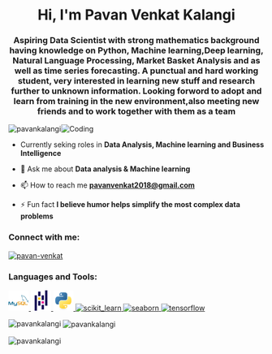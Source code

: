 
<h1 align="center">Hi, I'm Pavan Venkat Kalangi</h1>
<h3 align="center">Aspiring Data Scientist with strong mathematics background having knowledge on Python, Machine learning,Deep learning, Natural Language Processing, Market Basket Analysis and as well as time series forecasting. A punctual and hard working student, very interested in learning new stuff and research further to unknown information. Looking forword to adopt and learn from training in the new environment,also meeting new friends and to work together with them as a team</h3>
<img align="right" alt="Coding" width="400" src="https://camo.githubusercontent.com/35fea151d55537a0cc9db627c2c7348d8ca9d684598d9a4de83dc46e77e9a433/68747470733a2f2f3134393639353834372e76322e707265737361626c6563646e2e636f6d2f77702d636f6e74656e742f75706c6f6164732f323031392f30322f4469676974616c2d4d61726b6574696e672d57726974652d466f722d55732e676966">
<p align="left"> <img src="https://komarev.com/ghpvc/?username=pavankalangi&label=Profile%20views&color=0e75b6&style=flat" alt="pavankalangi" /> </p>

- Currently seking roles in **Data Analysis, Machine learning and Business Intelligence**

- 💬 Ask me about **Data analysis & Machine learning**

- 📫 How to reach me **pavanvenkat2018@gmail.com**

- ⚡ Fun fact **I believe humor helps simplify the most complex data problems**

<h3 align="left">Connect with me:</h3>
<p align="left">
<a href="https://linkedin.com/in/pavan-venkat" target="blank"><img align="center" src="https://raw.githubusercontent.com/rahuldkjain/github-profile-readme-generator/master/src/images/icons/Social/linked-in-alt.svg" alt="pavan-venkat" height="30" width="40" /></a>
</p>

<h3 align="left">Languages and Tools:</h3>
<p align="left"> <a href="https://www.mysql.com/" target="_blank" rel="noreferrer"> <img src="https://raw.githubusercontent.com/devicons/devicon/master/icons/mysql/mysql-original-wordmark.svg" alt="mysql" width="40" height="40"/> </a> <a href="https://pandas.pydata.org/" target="_blank" rel="noreferrer"> <img src="https://raw.githubusercontent.com/devicons/devicon/2ae2a900d2f041da66e950e4d48052658d850630/icons/pandas/pandas-original.svg" alt="pandas" width="40" height="40"/> </a> <a href="https://www.python.org" target="_blank" rel="noreferrer"> <img src="https://raw.githubusercontent.com/devicons/devicon/master/icons/python/python-original.svg" alt="python" width="40" height="40"/> </a> <a href="https://scikit-learn.org/" target="_blank" rel="noreferrer"> <img src="https://upload.wikimedia.org/wikipedia/commons/0/05/Scikit_learn_logo_small.svg" alt="scikit_learn" width="40" height="40"/> </a> <a href="https://seaborn.pydata.org/" target="_blank" rel="noreferrer"> <img src="https://seaborn.pydata.org/_images/logo-mark-lightbg.svg" alt="seaborn" width="40" height="40"/> </a> <a href="https://www.tensorflow.org" target="_blank" rel="noreferrer"> <img src="https://www.vectorlogo.zone/logos/tensorflow/tensorflow-icon.svg" alt="tensorflow" width="40" height="40"/> </a> </p>

<p><img align="left" src="https://github-readme-stats.vercel.app/api/top-langs?username=pavankalangi&show_icons=true&locale=en&layout=compact" alt="pavankalangi" /></p>

<p>&nbsp;<img align="center" src="https://github-readme-stats.vercel.app/api?username=pavankalangi&show_icons=true&locale=en" alt="pavankalangi" /></p>

<p><img align="center" src="https://github-readme-streak-stats.herokuapp.com/?user=pavankalangi&" alt="pavankalangi" /></p>
